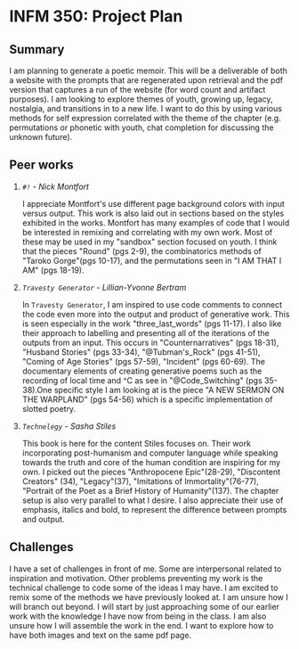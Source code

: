 # INFM 350: Project Plan

## Summary

I am planning to generate a poetic memoir. This will be a deliverable of both a website with the prompts that are regenerated upon retrieval and the pdf version that captures a run of the website (for word count and artifact purposes). I am looking to explore themes of youth, growing up, legacy, nostalgia, and transitions in to a new life. I want to do this by using various methods for self expression correlated with the theme of the chapter (e.g. permutations or phonetic with youth, chat completion for discussing the unknown future).


## Peer works

1. _`#!` - Nick Montfort_
    
    I appreciate Montfort's use different page background colors with input versus output. This work is also laid out in sections based on the styles exhibited in the works. Montfort has many examples of code that I would be interested in remixing and correlating with my own work. Most of these may be used in my "sandbox" section focused on youth. I think that the pieces "Round" (pgs 2-9), the combinatorics methods of "Taroko Gorge"(pgs 10-17), and the permutations seen in "I AM THAT I AM" (pgs 18-19).

2. _`Travesty Generator` - Lillian-Yvonne Bertram_

    In `Travesty Generator`, I am inspired to use code comments to connect the code even more into the output and product of generative work. This is seen especially in the work "three_last_words" (pgs 11-17). I also like their approach to labelling and presenting all of the iterations of the outputs from an input. This occurs in "Counternarratives" (pgs 18-31), "Husband Stories" (pgs 33-34), "@Tubman's_Rock" (pgs 41-51), "Coming of Age Stories" (pgs 57-59), "Incident" (pgs 60-69). The documentary elements of creating generative poems such as the recording of local time and ^C as see in "@Code_Switching" (pgs 35-38).One specific style I am looking at is the piece "A NEW SERMON ON THE WARPLAND" (pgs 54-56) which is a specific implementation of slotted poetry. 

3. _`Technelegy` - Sasha Stiles_

    This book is here for the content Stiles focuses on. Their work incorporating post-humanism and computer language while speaking towards the truth and core of the human condition are inspiring for my own. I picked out the pieces "Anthropocene Epic"(28-29), "Discontent Creators" (34), "Legacy"(37), "Imitations of Immortality"(76-77), "Portrait of the Poet as a Brief History of Humanity"(137). The chapter setup is also very parallel to what I desire. I also appreciate their use of emphasis, italics and bold, to represent the difference between prompts and output.


## Challenges

I have a set of challenges in front of me. Some are interpersonal related to inspiration and motivation. Other problems preventing my work is the technical challenge to code some of the ideas I may have. I am excited to remix some of the methods we have previously looked at. I am unsure how I will branch out beyond. I will start by just approaching some of our earlier work with the knowledge I have now from being in the class. I am also unsure how I will assemble the work in the end. I want to explore how to have both images and text on the same pdf page. 
